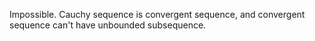 Impossible. Cauchy sequence is convergent sequence, and convergent sequence can't have unbounded subsequence.